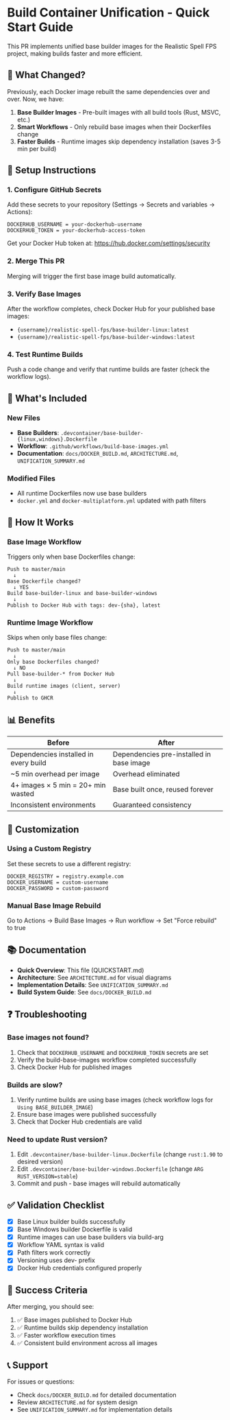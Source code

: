 # Build Container Unification - Quick Start Guide

This PR implements unified base builder images for the Realistic Spell FPS project, making builds faster and more efficient.

## 🎯 What Changed?

Previously, each Docker image rebuilt the same dependencies over and over. Now, we have:

1. **Base Builder Images** - Pre-built images with all build tools (Rust, MSVC, etc.)
2. **Smart Workflows** - Only rebuild base images when their Dockerfiles change
3. **Faster Builds** - Runtime images skip dependency installation (saves 3-5 min per build)

## 🚀 Setup Instructions

### 1. Configure GitHub Secrets

Add these secrets to your repository (Settings → Secrets and variables → Actions):

```
DOCKERHUB_USERNAME = your-dockerhub-username
DOCKERHUB_TOKEN = your-dockerhub-access-token
```

Get your Docker Hub token at: https://hub.docker.com/settings/security

### 2. Merge This PR

Merging will trigger the first base image build automatically.

### 3. Verify Base Images

After the workflow completes, check Docker Hub for your published base images:
- `{username}/realistic-spell-fps/base-builder-linux:latest`
- `{username}/realistic-spell-fps/base-builder-windows:latest`

### 4. Test Runtime Builds

Push a code change and verify that runtime builds are faster (check the workflow logs).

## 📁 What's Included

### New Files
- **Base Builders**: `.devcontainer/base-builder-{linux,windows}.Dockerfile`
- **Workflow**: `.github/workflows/build-base-images.yml`
- **Documentation**: `docs/DOCKER_BUILD.md`, `ARCHITECTURE.md`, `UNIFICATION_SUMMARY.md`

### Modified Files
- All runtime Dockerfiles now use base builders
- `docker.yml` and `docker-multiplatform.yml` updated with path filters

## 🔄 How It Works

### Base Image Workflow
Triggers only when base Dockerfiles change:
```
Push to master/main
  ↓
Base Dockerfile changed?
  ↓ YES
Build base-builder-linux and base-builder-windows
  ↓
Publish to Docker Hub with tags: dev-{sha}, latest
```

### Runtime Image Workflow
Skips when only base files change:
```
Push to master/main
  ↓
Only base Dockerfiles changed?
  ↓ NO
Pull base-builder-* from Docker Hub
  ↓
Build runtime images (client, server)
  ↓
Publish to GHCR
```

## 📊 Benefits

| Before | After |
|--------|-------|
| Dependencies installed in every build | Dependencies pre-installed in base image |
| ~5 min overhead per image | Overhead eliminated |
| 4+ images × 5 min = 20+ min wasted | Base built once, reused forever |
| Inconsistent environments | Guaranteed consistency |

## 🔧 Customization

### Using a Custom Registry

Set these secrets to use a different registry:
```
DOCKER_REGISTRY = registry.example.com
DOCKER_USERNAME = custom-username
DOCKER_PASSWORD = custom-password
```

### Manual Base Image Rebuild

Go to Actions → Build Base Images → Run workflow → Set "Force rebuild" to true

## 📚 Documentation

- **Quick Overview**: This file (QUICKSTART.md)
- **Architecture**: See `ARCHITECTURE.md` for visual diagrams
- **Implementation Details**: See `UNIFICATION_SUMMARY.md`
- **Build System Guide**: See `docs/DOCKER_BUILD.md`

## ❓ Troubleshooting

### Base images not found?
1. Check that `DOCKERHUB_USERNAME` and `DOCKERHUB_TOKEN` secrets are set
2. Verify the build-base-images workflow completed successfully
3. Check Docker Hub for published images

### Builds are slow?
1. Verify runtime builds are using base images (check workflow logs for `Using BASE_BUILDER_IMAGE`)
2. Ensure base images were published successfully
3. Check that Docker Hub credentials are valid

### Need to update Rust version?
1. Edit `.devcontainer/base-builder-linux.Dockerfile` (change `rust:1.90` to desired version)
2. Edit `.devcontainer/base-builder-windows.Dockerfile` (change `ARG RUST_VERSION=stable`)
3. Commit and push - base images will rebuild automatically

## ✅ Validation Checklist

- [x] Base Linux builder builds successfully
- [x] Base Windows builder Dockerfile is valid
- [x] Runtime images can use base builders via build-arg
- [x] Workflow YAML syntax is valid
- [x] Path filters work correctly
- [x] Versioning uses dev- prefix
- [x] Docker Hub credentials configured properly

## 🎉 Success Criteria

After merging, you should see:
1. ✅ Base images published to Docker Hub
2. ✅ Runtime builds skip dependency installation
3. ✅ Faster workflow execution times
4. ✅ Consistent build environment across all images

## 📞 Support

For issues or questions:
- Check `docs/DOCKER_BUILD.md` for detailed documentation
- Review `ARCHITECTURE.md` for system design
- See `UNIFICATION_SUMMARY.md` for implementation details
